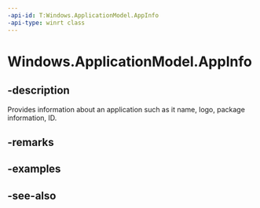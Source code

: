 ```yaml
---
-api-id: T:Windows.ApplicationModel.AppInfo
-api-type: winrt class
---
```


<!-- Class syntax.
public class AppInfo : Windows.ApplicationModel.IAppInfo
-->

# Windows.ApplicationModel.AppInfo

## -description
Provides information about an application such as it name, logo, package information, ID.

## -remarks

## -examples

## -see-also
